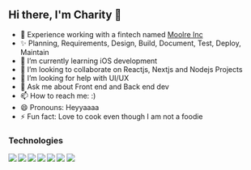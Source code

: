 ## Hi there, I'm Charity 👋

- 🔭 Experience working with a fintech named <a href="">Moolre Inc</a>
- ✨ Planning, Requirements, Design, Build, Document, Test, Deploy, Maintain
- 🌱 I’m currently learning iOS development
- 👯 I’m looking to collaborate on Reactjs, Nextjs and Nodejs Projects
- 🤔 I’m looking for help with UI/UX
- 💬 Ask me about Front end and Back end dev
- 📫 How to reach me: :)
- 😄 Pronouns: Heyyaaaa
- ⚡ Fun fact: Love to cook even though I am not a foodie


### Technologies
<img align="left" src="https://img.shields.io/badge/react-%2320232a.svg?style=for-the-badge&logo=react&logoColor=%2361DAFB" />
<img align="left" src="https://img.shields.io/badge/node.js-6DA55F?style=for-the-badge&logo=node.js&logoColor=white" />
<img align="left" src="https://img.shields.io/badge/Next-black?style=for-the-badge&logo=next.js&logoColor=white" />
<img align="left" src="https://img.shields.io/badge/php-%23777BB4.svg?style=for-the-badge&logo=php&logoColor=white" />
<img align="left" src="https://img.shields.io/badge/CodeIgniter-%23EF4223.svg?style=for-the-badge&logo=codeIgniter&logoColor=white" />
<img src="https://img.shields.io/badge/typescript-%23007ACC.svg?style=for-the-badge&logo=typescript&logoColor=white" />
<img src="https://img.shields.io/badge/java-%23ED8B00.svg?style=for-the-badge&logo=java&logoColor=white" >
